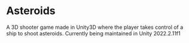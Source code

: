 # Asteroids
A 3D shooter game made in Unity3D where the player takes control of a ship to shoot asteroids.
Currently being maintained in Unity 2022.2.11f1